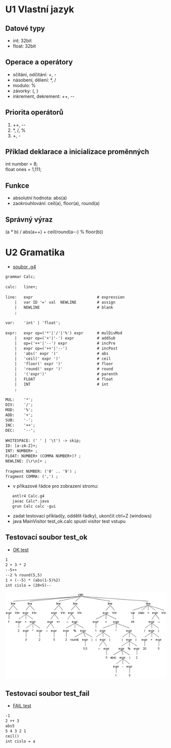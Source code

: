 # U1 Vlastní jazyk

## Datové typy
* int: 32bit
* float: 32bit

## Operace a operátory
* sčítání, odčítání: +, -
* násobení, dělení: *, /
* modulo: %
* závorky: (, )
* inkrement, dekrement: ++, --

## Priorita operátorů
1. ++, --
3. *, /, %
4. +, -

## Příklad deklarace a inicializace proměnných
int number = 8;  
float ones = 1,111;

## Funkce
* absolutní hodnota: abs(a)
* zaokrouhlování: ceil(a), floor(a), round(a)

## Správný výraz
(a * b) / abs(a++) + ceil(round(a--) % floor(b))  

# U2 Gramatika
* [soubor .g4](https://github.com/kaleckyj/prk2021/blob/main/Calc.g4)  
```
grammar Calc;

calc:	line+;

line:	expr                            # expression
    |	var ID '=' val  NEWLINE         # assign
    |   NEWLINE                         # blank
    ;

var:	'int' | 'float';

expr:   expr op=('*'|'/'|'%') expr      # mulDivMod
    |   expr op=('+'|'-') expr          # addSub
    |   op=('++'|'--') expr             # incPre
    |   expr op=('++'|'--')             # incPost
    |	'abs(' expr ')'                 # abs
    |   'ceil(' expr ')'                # ceil
    |   'floor(' expr ')'               # floor
    |   'round(' expr ')'               # round
    |   '('expr')'                      # parenth
    |   FLOAT                           # float
    |   INT                             # int
    ;

MUL:    '*';
DIV:    '/';
MOD:    '%';
ADD:    '+';
SUB:    '-';
INC:    '++';
DEC:    '--';

WHITESPACE: (' ' | '\t') -> skip;
ID: [a-zA-Z]+;
INT: NUMBER+ ;
FLOAT: NUMBER+ (COMMA NUMBER+)? ;
NEWLINE: [\r\n]+ ;

fragment NUMBER: ('0' .. '9') ;
fragment COMMA: (',') ;
```
* v příkazové řádce pro zobrazení stromu: 
``` 
   antlr4 Calc.g4
   javac Calc*.java
   grun Calc calc -gui
```
* zadat testovaci příklad(y, oddělit řádky), ukončit ctrl+Z (windows)    
* java MainVisitor test_ok.calc spustí visitor test vstupu  
## Testovací soubor test_ok  
* [OK test](https://github.com/kaleckyj/prk2021/blob/main/test_ok.calc)  
```
1
2 + 3 * 2
--5++
--2 % round(5,5)
1 + (--5) * (abs(1-5)%2)
int cislo = (20+5)--
```
![OK](test_ok.png)  
## Testovací soubor test_fail  
* [FAIL test](https://github.com/kaleckyj/prk2021/blob/main/test_fail.calc)  
```
-1
2 ++ 3
abs5
5 4 3 2 1
ceil()
int cislo = a
```
